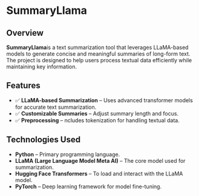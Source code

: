 # SummaryLlama

## Overview
**SummaryLlama**is a text summarization tool that leverages LLaMA-based models to generate concise and meaningful summaries of long-form text. The project is designed to help users process textual data efficiently while maintaining key information.

## Features
- ✅ **LLaMA-based Summarization** – Uses advanced transformer models for accurate text summarization.
- ✅ **Customizable Summaries** – Adjust summary length and focus.
- ✅ **Preprocessing** – ncludes tokenization for handling textual data.


## Technologies Used
- **Python** – Primary programming language.
- **LLaMA (Large Language Model Meta AI)** – The core model used for summarization.
- **Hugging Face Transformers** – To load and interact with the LLaMA model.
- **PyTorch** – Deep learning framework for model fine-tuning.
















